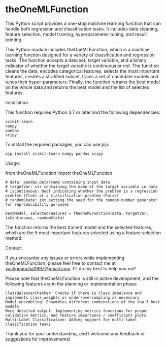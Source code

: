 # theOneMLFunction
This Python script provides a one-stop machine learning function that can handle both regression and classification tasks. It includes data cleaning, feature selection, model training, hyperparameter tuning, and result printing.

This Python module includes theOneMLFunction, which is a machine learning function designed for a variety of classification and regression tasks. The function accepts a data set, target variable, and a binary indicator of whether the target variable is continuous or not. The function cleans the data, encodes categorical features, selects the most important features, creates a stratified subset, trains a set of candidate models and tunes their hyper-parameters. Finally, the function retrains the best model on the whole data and returns the best model and the list of selected features.

Installation

This function requires Python 3.7 or later and the following dependencies:

    scikit-learn
    numpy
    pandas
    scipy

To install the required packages, you can use pip:

    pip install scikit-learn numpy pandas scipy

Usage:

   from theOneMLFunction import theOneMLFunction

    # data: pandas.DataFrame containing input data
    # targetVar: str containing the name of the target variable in data
    # isContinuous: bool indicating whether the problem is a regression problem (True) or a classification problem (False)
    # randomState: int setting the seed for the random number generator for reproducibility purposes

    bestModel, selectedFeatures = theOneMLFunction(data, targetVar, isContinuous, randomState)

The function returns the best trained model and the selected features, which are the 5 most important features selected using a feature selection method.

Contact

If you encounter any issues or errors while implementing theOneMLFunction, please feel free to contact me at yashppanchal1997@gmail.com. I'll do my best to help you out!

Please note that theOneMLFunction is still in active development, and the following features are in the planning or implementation phase:

    ClassBalancerChecker: Checks if there is class imbalance and implements class_weights or under/oversampling as necessary
    Model ensembling: Ensembles different combinations of the top 3 best models
    More detailed output: Implementing metrics functions for proper validation metrics, and feature importance / coefficient plots
    Multi-Label Classification: Adding support for multi-label classification tasks

Thank you for your understanding, and I welcome any feedback or suggestions for improvements!
